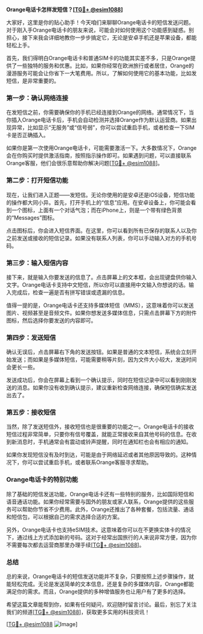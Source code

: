 **Orange电话卡怎样发短信？[[TG💪+ @esim1088](https://t.me/s/esim1088)]**

大家好，这里是你的贴心助手！今天咱们来聊聊Orange电话卡的短信发送问题。对于刚入手Orange电话卡的朋友来说，可能会对如何使用这个功能感到疑惑。别担心，接下来我会详细地教你一步步搞定它，无论是安卓手机还是苹果设备，都能轻松上手。

首先，我们得明白Orange电话卡和普通SIM卡的功能其实差不多，只是Orange提供了一些独特的服务和优惠。比如，如果你经常在欧洲旅行或者居住，Orange的漫游服务可能会让你省下一大笔费用。所以，了解如何使用它的基本功能，比如发短信，是非常重要的。

### **第一步：确认网络连接**
在发短信之前，你需要确保你的手机已经连接到Orange的网络。通常情况下，当你插入Orange电话卡后，手机会自动检测并选择Orange作为默认运营商。如果出现异常，比如显示“无服务”或“信号弱”，你可以尝试重启手机，或者检查一下SIM卡是否正确插入。

如果你是第一次使用Orange电话卡，可能需要激活一下。大多数情况下，Orange会在你购买时提供激活指南，按照指示操作即可。如果遇到问题，可以直接联系Orange客服，他们会很乐意帮助你解决问题[[TG💪+ @esim1088](https://t.me/s/esim1088)]。

### **第二步：打开短信功能**
现在，让我们进入正题——发短信。无论你使用的是安卓还是iOS设备，短信功能的操作都大同小异。首先，打开手机上的“信息”应用。在安卓设备上，你可能会看到一个图标，上面有一个对话气泡；而在iPhone上，则是一个带有绿色背景的“Messages”图标。

点击图标后，你会进入短信界面。在这里，你可以看到所有已保存的联系人以及你之前发送或接收的短信记录。如果没有联系人列表，你可以手动输入对方的手机号码。

### **第三步：输入短信内容**
接下来，就是输入你要发送的信息了。点击屏幕上的文本框，会出现键盘供你输入文字。Orange电话卡支持中文短信，所以你可以直接用中文输入你想说的话。输入完成后，检查一遍是否有拼写错误或遗漏的信息。

值得一提的是，Orange电话卡还支持多媒体短信（MMS），这意味着你可以发送图片、视频甚至是音频文件。如果你想发送多媒体信息，只需点击屏幕下方的附件图标，然后选择你要发送的内容即可。

### **第四步：发送短信**
确认无误后，点击屏幕右下角的发送按钮。如果是普通的文本短信，系统会立刻开始发送；而如果是多媒体短信，可能需要稍等片刻，因为文件大小较大，发送时间会更长一些。

发送成功后，你会在屏幕上看到一个确认提示，同时在短信记录中可以看到刚刚发送的消息。如果你没有收到确认提示，建议重新检查网络连接，确保短信确实发送出去了。

### **第五步：接收短信**
当然，除了发送短信外，接收短信也是很重要的功能之一。Orange电话卡的接收短信过程非常简单，只要你有信号覆盖，就能正常接收来自其他号码的信息。在收到新消息时，手机通常会有震动或铃声提醒，同时在通知栏也会有相应的通知。

如果你发现短信没有及时到达，可能是由于网络延迟或者其他原因导致的。这种情况下，你可以尝试重启手机，或者联系Orange客服寻求帮助。

### **Orange电话卡的特别功能**
除了基础的短信发送功能，Orange电话卡还有一些特别的服务，比如国际短信和语音通话功能。如果你经常需要与国外的朋友或家人联系，Orange提供的这些服务可以帮助你节省不少费用。此外，Orange还推出了各种套餐，包括流量、通话和短信包，可以根据自己的需求选择合适的方案。

另外，Orange电话卡也支持eSIM技术。这意味着你可以在不更换实体卡的情况下，通过线上方式添加新的号码。这对于经常出国旅行的人来说非常方便，因为你不需要每次都去运营商那里办理手续[[TG💪+ @esim1088](https://t.me/s/esim1088)]。

### **总结**
总的来说，Orange电话卡的短信发送功能并不复杂，只要按照上述步骤操作，就能轻松完成。无论是发送简单的文本信息，还是复杂的多媒体内容，Orange都能满足你的需求。而且，Orange提供的多种增值服务也让用户有了更多的选择。

希望这篇文章能帮到你，如果有任何疑问，欢迎随时留言讨论。最后，别忘了关注我们的频道[[TG💪+ @esim1088](https://t.me/s/esim1088)]，获取更多实用的科技资讯！

[[TG💪+ @esim1088](https://t.me/s/esim1088) ![Image](https://i.postimg.cc/4NQfJmqS/Snipaste-2025-05-13-00-14-12.png)]